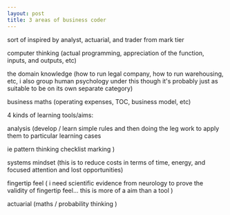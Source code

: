 ```yaml
---
layout: post
title: 3 areas of business coder
---
```


sort of inspired by analyst, actuarial, and trader from mark tier

computer thinking (actual programming, appreciation of the function, inputs, and outputs, etc)

the domain knowledge (how to run legal company, how to run warehousing, etc, i also group human psychology under this though it's probably just as suitable to be on its own separate category)

business maths (operating expenses, TOC, business model, etc)

4 kinds of learning tools/aims:

analysis (develop / learn simple rules and then doing the leg work to apply them to particular learning cases

ie
pattern thinking
checklist marking
)

systems mindset (this is to reduce costs in terms of time, energy, and focused attention and lost opportunities)

fingertip feel ( i need scientific evidence from neurology to prove the validity of fingertip feel... this is more of a aim than a tool )

actuarial (maths / probability thinking )